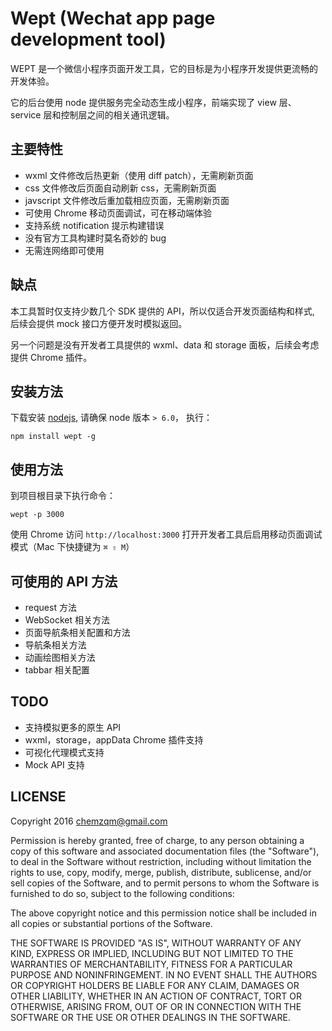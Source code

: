 # Wept (Wechat app page development tool)

WEPT 是一个微信小程序页面开发工具，它的目标是为小程序开发提供更流畅的开发体验。

它的后台使用 node 提供服务完全动态生成小程序，前端实现了 view 层、service
层和控制层之间的相关通讯逻辑。

## 主要特性

* wxml 文件修改后热更新（使用 diff patch），无需刷新页面
* css 文件修改后页面自动刷新 css，无需刷新页面
* javscript 文件修改后重加载相应页面，无需刷新页面
* 可使用 Chrome 移动页面调试，可在移动端体验
* 支持系统 notification 提示构建错误
* 没有官方工具构建时莫名奇妙的 bug
* 无需连网络即可使用

## 缺点

本工具暂时仅支持少数几个 SDK 提供的 API，所以仅适合开发页面结构和样式, 后续会提供 mock 接口方便开发时模拟返回。

另一个问题是没有开发者工具提供的 wxml、data 和 storage 面板，后续会考虑提供 Chrome 插件。

## 安装方法

下载安装 [nodejs](https://nodejs.org), 请确保 node 版本 `> 6.0`， 执行：

    npm install wept -g

## 使用方法

到项目根目录下执行命令：

    wept -p 3000

使用 Chrome 访问 `http://localhost:3000` 打开开发者工具后启用移动页面调试模式（Mac 下快捷键为 `⌘ ⇧ M`）

## 可使用的 API 方法

* request 方法
* WebSocket 相关方法
* 页面导航条相关配置和方法
* 导航条相关方法
* 动画绘图相关方法
* tabbar 相关配置

## TODO

* 支持模拟更多的原生 API
* wxml，storage，appData Chrome 插件支持
* 可视化代理模式支持
* Mock API 支持

## LICENSE

Copyright 2016 chemzqm@gmail.com

Permission is hereby granted, free of charge, to any person obtaining
a copy of this software and associated documentation files (the "Software"),
to deal in the Software without restriction, including without limitation
the rights to use, copy, modify, merge, publish, distribute, sublicense,
and/or sell copies of the Software, and to permit persons to whom the
Software is furnished to do so, subject to the following conditions:

The above copyright notice and this permission notice shall be included
in all copies or substantial portions of the Software.

THE SOFTWARE IS PROVIDED "AS IS", WITHOUT WARRANTY OF ANY KIND,
EXPRESS OR IMPLIED, INCLUDING BUT NOT LIMITED TO THE WARRANTIES
OF MERCHANTABILITY, FITNESS FOR A PARTICULAR PURPOSE AND NONINFRINGEMENT.
IN NO EVENT SHALL THE AUTHORS OR COPYRIGHT HOLDERS BE LIABLE FOR ANY CLAIM,
DAMAGES OR OTHER LIABILITY, WHETHER IN AN ACTION OF CONTRACT,
TORT OR OTHERWISE, ARISING FROM, OUT OF OR IN CONNECTION WITH THE SOFTWARE
OR THE USE OR OTHER DEALINGS IN THE SOFTWARE.
